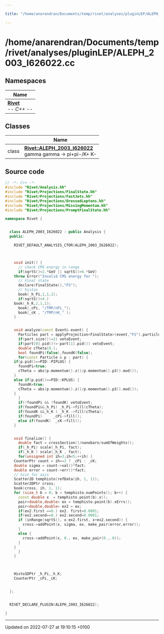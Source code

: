 ```yaml
---

title: "/home/anarendran/Documents/temp/rivet/analyses/pluginLEP/ALEPH_2003_I626022.cc"

---
```


# /home/anarendran/Documents/temp/rivet/analyses/pluginLEP/ALEPH_2003_I626022.cc



## Namespaces

| Name           |
| -------------- |
| **[Rivet](http://example.org/namespaces/namespacerivet/)** <br>-*- C++ -*-  |

## Classes

|                | Name           |
| -------------- | -------------- |
| class | **[Rivet::ALEPH_2003_I626022](http://example.org/classes/classrivet_1_1aleph__2003__i626022/)** <br>gamma gamma -> pi+pi-/K+ K-  |




## Source code

```cpp
// -*- C++ -*-
#include "Rivet/Analysis.hh"
#include "Rivet/Projections/FinalState.hh"
#include "Rivet/Projections/FastJets.hh"
#include "Rivet/Projections/DressedLeptons.hh"
#include "Rivet/Projections/MissingMomentum.hh"
#include "Rivet/Projections/PromptFinalState.hh"

namespace Rivet {


  class ALEPH_2003_I626022 : public Analysis {
  public:

    RIVET_DEFAULT_ANALYSIS_CTOR(ALEPH_2003_I626022);



    void init() {
      // check CMS energy in range
      if(sqrtS()<2.*GeV || sqrtS()>6.*GeV)
    throw Error("Invalid CMS energy for ");
      // Final state
      declare(FinalState(),"FS");
      // histos
      book(_h_Pi,1,1,1);
      if(sqrtS()<4.)
    book(_h_K,2,1,1);
      book(_cPi, "/TMP/nPi_");
      book(_cK , "/TMP/nK_" );
    }


    void analyze(const Event& event) {
      Particles part = applyProjection<FinalState>(event,"FS").particles();
      if(part.size()!=2) vetoEvent;
      if(part[0].pid()!=-part[1].pid()) vetoEvent;
      double cTheta(0.);
      bool foundPi(false),foundK(false);
      for(const Particle & p : part) {
    if(p.pid()==PID::PIPLUS) {
      foundPi=true;
      cTheta = abs(p.momentum().z()/p.momentum().p3().mod());
    }
    else if(p.pid()==PID::KPLUS) {
      foundK=true;
      cTheta = abs(p.momentum().z()/p.momentum().p3().mod());
    }
      }
      if(!foundPi && !foundK) vetoEvent;
      if(foundPi&&_h_Pi) _h_Pi->fill(cTheta);
      if(foundK &&_h_K ) _h_K ->fill(cTheta);
      if(foundPi)     _cPi->fill();
      else if(foundK)  _cK->fill();
    }


    void finalize() {
      double fact = crossSection()/nanobarn/sumOfWeights();
      if(_h_Pi) scale(_h_Pi, fact);
      if(_h_K ) scale(_h_K , fact);
      for(unsigned int ih=3;ih<5;++ih) {
    CounterPtr count = ih==3 ? _cPi : _cK;
    double sigma = count->val()*fact;
    double error = count->err()*fact;
    // hist for axis
    Scatter2D temphisto(refData(ih, 1, 1));
    Scatter2DPtr cross;
    book(cross, ih, 1, 1);
    for (size_t b = 0; b < temphisto.numPoints(); b++) {
      const double x  = temphisto.point(b).x();
      pair<double,double> ex = temphisto.point(b).xErrs();
      pair<double,double> ex2 = ex;
      if(ex2.first ==0.) ex2. first=0.0001;
      if(ex2.second==0.) ex2.second=0.0001;
      if (inRange(sqrtS(), x-ex2.first, x+ex2.second)) {
        cross->addPoint(x, sigma, ex, make_pair(error,error));
      }
      else {
        cross->addPoint(x, 0., ex, make_pair(0.,.0));
      }
    }
      }
    }
    


    Histo1DPtr _h_Pi,_h_K;
    CounterPtr _cPi,_cK;


  };


  RIVET_DECLARE_PLUGIN(ALEPH_2003_I626022);

}
```


-------------------------------

Updated on 2022-07-27 at 19:10:15 +0100

